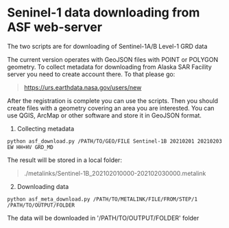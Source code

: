 # Seninel-1 data downloading from ASF web-server

The two scripts are for downloading of Sentinel-1A/B Level-1 GRD data

The current version operates with GeoJSON files with POINT or POLYGON geometry. To collect metadata for downloading 
from Alaska SAR Facility server you need to create account there. To that please go:

>  https://urs.earthdata.nasa.gov/users/new


After the registration is complete you can use the scripts. Then you should create files with a geometry covering an area you are interested.
You can use QGIS, ArcMap or other software and store it in GeoJSON format.

1. Collecting metadata

```
python asf_download.py /PATH/TO/GEO/FILE Sentinel-1B 20210201 20210203 EW HH+HV GRD_MD 
```

The result will be stored in a local folder:

> ./metalinks/Sentinel-1B_202102010000-202102030000.metalink

2. Downloading data 

```
python asf_meta_download.py /PATH/TO/METALINK/FILE/FROM/STEP/1 /PATH/TO/OUTPUT/FOLDER 
```

The data will be downloaded in '/PATH/TO/OUTPUT/FOLDER' folder